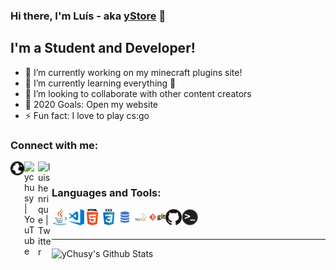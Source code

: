 ### Hi there, I'm Luís - aka [yStore][website] 👋

## I'm a Student and Developer!
- 🔭 I’m currently working on my minecraft plugins site!
- 🌱 I’m currently learning everything 🤣
- 👯 I’m looking to collaborate with other content creators
- 🥅 2020 Goals: Open my website
- ⚡ Fun fact: I love to play cs:go

### Connect with me:

[<img align="left" alt="ystore" width="22px" src="https://raw.githubusercontent.com/iconic/open-iconic/master/svg/globe.svg" />][website]
[<img align="left" alt="ychusy | YouTube" width="22px" src="https://cdn.jsdelivr.net/npm/simple-icons@v3/icons/youtube.svg" />][youtube]
[<img align="left" alt="luishenrique | Twitter" width="22px" src="https://cdn.jsdelivr.net/npm/simple-icons@v3/icons/twitter.svg" />][twitter]

<br />

### Languages and Tools:

<img align="left" alt="Visual Studio Code" width="26px" src="https://raw.githubusercontent.com/github/explore/80688e429a7d4ef2fca1e82350fe8e3517d3494d/topics/java/java.png" />
<img align="left" alt="Visual Studio Code" width="26px" src="https://raw.githubusercontent.com/github/explore/80688e429a7d4ef2fca1e82350fe8e3517d3494d/topics/visual-studio-code/visual-studio-code.png" />
<img align="left" alt="HTML5" width="26px" src="https://raw.githubusercontent.com/github/explore/80688e429a7d4ef2fca1e82350fe8e3517d3494d/topics/html/html.png" />
<img align="left" alt="CSS3" width="26px" src="https://raw.githubusercontent.com/github/explore/80688e429a7d4ef2fca1e82350fe8e3517d3494d/topics/css/css.png" />
<img align="left" alt="SQL" width="26px" src="https://raw.githubusercontent.com/github/explore/80688e429a7d4ef2fca1e82350fe8e3517d3494d/topics/sql/sql.png" />
<img align="left" alt="MySQL" width="26px" src="https://raw.githubusercontent.com/github/explore/80688e429a7d4ef2fca1e82350fe8e3517d3494d/topics/mysql/mysql.png" />
<img align="left" alt="Git" width="26px" src="https://raw.githubusercontent.com/github/explore/80688e429a7d4ef2fca1e82350fe8e3517d3494d/topics/git/git.png" />
<img align="left" alt="GitHub" width="26px" src="https://raw.githubusercontent.com/github/explore/78df643247d429f6cc873026c0622819ad797942/topics/github/github.png" />
<img align="left" alt="HTML5" width="26px" src="https://raw.githubusercontent.com/github/explore/80688e429a7d4ef2fca1e82350fe8e3517d3494d/topics/terminal/terminal.png" />

<br />
<br />

---

<img align="left" alt="yChusy's Github Stats" src="https://github-readme-stats.vercel.app/api?username=yChusy&show_icons=true&hide_border=true" />

[website]: https://ystoreplugins.com
[twitter]: https://twitter.com/luiishenriiqueh
[youtube]: https://youtube.com/lokuracraftgameplays